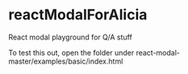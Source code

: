 # reactModalForAlicia

React modal playground for Q/A stuff

To test this out, open the folder under react-modal-master/examples/basic/index.html
